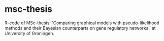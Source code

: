 # msc-thesis
R-code of MSc-thesis: 'Comparing graphical models with pseudo-likelihood methods and their Bayesian counterparts on gene regulatory networks'. at University of Groningen.

